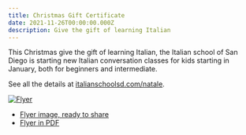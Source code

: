 ```yaml
---
title: Christmas Gift Certificate
date: 2021-11-26T00:00:00.000Z
description: Give the gift of learning Italian
---
```


This Christmas give the gift of learning Italian,
the Italian school of San Diego is starting new Italian conversation classes
for kids starting in January, both for beginners and intermediate.

See all the details at [italianschoolsd.com/natale](https://www.italianschoolsd.com/natale).

[![Flyer](/img/italianschoolsd-natale-flyer.png)](https://www.italianschoolsd.com/natale)

* [Flyer image, ready to share](/img/italianschoolsd-natale-flyer.png)
* [Flyer in PDF](/pdf/italianschoolsd-natale-flyer.pdf)
